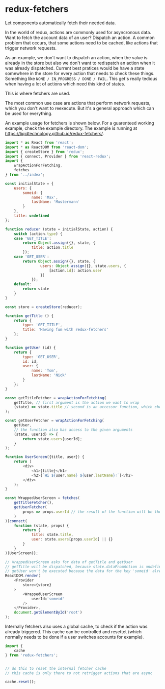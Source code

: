 # redux-fetchers
Let components automatically fetch their needed data.

In the world of redux, actions are commonly used for asyncronous data.
Want to fetch the account data of an user? Dispatch an action.
A common problem that occurs, that some actions need to be cached, like actions that trigger network requests.


As an example, we don't want to dispatch an action, when the value is already in the store but also
we don't want to redispatch an action when it was already dispatched.
Current best pratices would be have a state somewhere in the store for every action that needs to check these things.
Something like `NONE / IN_PROGRESS / DONE / FAIL`.
This get's really tedious when having a lot of actions which need this kind of states.

This is where fetchers are used.

The most common use case are actions that perform network requests, which you don't want to reexecute.
But it's a general approach which can be used for everything.


An example usage for fetchers is shown below. For a guarenteed working example, check the example directory.
The example is running at https://liqidtechnology.github.io/redux-fetchers/.

```js
import * as React from 'react';
import * as ReactDOM from 'react-dom';
import { createStore } from 'redux';
import { connect, Provider } from 'react-redux';
import {
    wrapActionForFetching,
    fetches
} from '../index';

const initialState = {
    users: {
        someid: {
            name: 'Max',
            lastName: 'Mustermann'
        }
    },
    title: undefined
};

function reducer (state = initialState, action) {
    switch (action.type) {
    case 'GET_TITLE':
        return Object.assign({}, state, {
            title: action.title
        });
    case 'GET_USER':
        return Object.assign({}, state, {
                users: Object.assign({}, state.users, {
                    [action.id]: action.user
                })
            });
    default:
        return state
    }
}

const store = createStore(reducer);

function getTitle () {
    return {
        type: 'GET_TITLE',
        title: 'Having fun with redux-fetchers'
    };
}

function getUser (id) {
    return {
        type: 'GET_USER',
        id: id,
        user: {
            name: 'Tom',
            lastName: 'Nick'
        }
    };
}

const getTitleFetcher = wrapActionForFetching(
    getTitle, // first argument is the action we want to wrap
    (state) => state.title // second is an accessor function, which checks if the data is there
);

const getUserFetcher = wrapActionForFetching(
    getUser,
    // the function also has access to the given arguments
    (state, userId) => {
        return state.users[userId];
    }
);

function UserScreen({title, user}) {
    return (
        <div>
            <h1>{title}</h1>
            <h2>{`Hi ${user.name} ${user.lastName}!`}</h2>
        </div>
    );
}

const WrappedUserScreen = fetches(
    getTitleFetcher(),
    getUserFetcher(
        props => props.userId // the result of the function will be the argument of getUser
    )
)(connect(
    function (state, props) {
        return {
            title: state.title,
            user: state.users[props.userId] || {}
        }
    }
)(UserScreen));

// WrappedUserScreen asks for data of getTitle and getUser
// getTitle will be dispatched, because state.dataFromAction is undefined
// getUser won't be executed because the data for the key 'someid' already exsists
ReactDOM.render(
    <Provider
        store={store}
    >
        <WrappedUserScreen
            userId='someid'
        />
    </Provider>,
    document.getElementById('root')
);
```

Internally fetchers also uses a global cache, to check if the action was already triggered.
This cache can be controlled and resettet (which normally needs to be done if a user switches accounts for example).

```js
import {
    cache
} from 'redux-fetchers';


// do this to reset the internal fetcher cache
// this cache is only there to not retrigger actions that are async

cache.reset();
```
